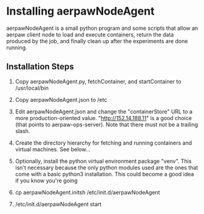 # Installing aerpawNodeAgent
aerpawNodeAgent is a small python program and some scripts that
allow an aerpaw client node to load and execute containers, return
the data produced by the job, and finally clean up after the
experiments are done running.

## Installation Steps

1. Copy aerpawNodeAgent.py, fetchContainer, and
startContainer to /usr/local/bin

1. Copy aerpawNodeAgent.json to /etc

1. Edit aerpawNodeAgent.json and change the "containerStore" URL to a
more production-oriented value. "http://152.14.188.11" is a good
choice (that points to aerpaw-ops-server). Note that there must *not*
be a trailing slash.

1. Create the directory hierarchy for fetching
and running containers and virtual machines. See below...

1. Optionally, install the python virtual environment package
"venv". This isn't necessary because the only python modules used are
the ones that come with a basic python3 installation. This could
become a good idea if you know you're going

1. cp aerpawNodeAgent.initsh /etc/init.d/aerpawNodeAgent

1. /etc/init.d/aerpawNodeAgent start


